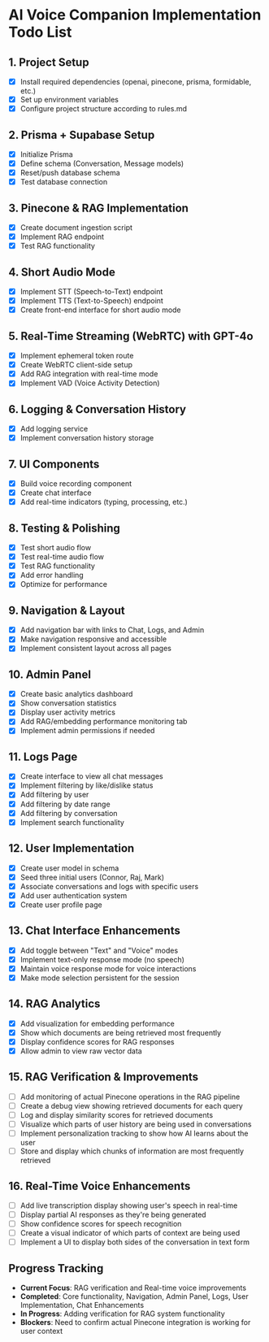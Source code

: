 # AI Voice Companion Implementation Todo List

## 1. Project Setup
- [x] Install required dependencies (openai, pinecone, prisma, formidable, etc.)
- [x] Set up environment variables
- [x] Configure project structure according to rules.md

## 2. Prisma + Supabase Setup
- [x] Initialize Prisma
- [x] Define schema (Conversation, Message models)
- [x] Reset/push database schema
- [x] Test database connection

## 3. Pinecone & RAG Implementation
- [x] Create document ingestion script
- [x] Implement RAG endpoint
- [x] Test RAG functionality

## 4. Short Audio Mode
- [x] Implement STT (Speech-to-Text) endpoint
- [x] Implement TTS (Text-to-Speech) endpoint
- [x] Create front-end interface for short audio mode

## 5. Real-Time Streaming (WebRTC) with GPT-4o
- [x] Implement ephemeral token route
- [x] Create WebRTC client-side setup
- [x] Add RAG integration with real-time mode
- [x] Implement VAD (Voice Activity Detection)

## 6. Logging & Conversation History
- [x] Add logging service
- [x] Implement conversation history storage

## 7. UI Components
- [x] Build voice recording component
- [x] Create chat interface
- [x] Add real-time indicators (typing, processing, etc.)

## 8. Testing & Polishing
- [x] Test short audio flow
- [x] Test real-time audio flow
- [x] Test RAG functionality
- [x] Add error handling
- [x] Optimize for performance

## 9. Navigation & Layout
- [x] Add navigation bar with links to Chat, Logs, and Admin
- [x] Make navigation responsive and accessible
- [x] Implement consistent layout across all pages

## 10. Admin Panel
- [x] Create basic analytics dashboard
- [x] Show conversation statistics
- [x] Display user activity metrics
- [x] Add RAG/embedding performance monitoring tab
- [x] Implement admin permissions if needed

## 11. Logs Page
- [x] Create interface to view all chat messages
- [x] Implement filtering by like/dislike status
- [x] Add filtering by user
- [x] Add filtering by date range
- [x] Add filtering by conversation
- [x] Implement search functionality

## 12. User Implementation
- [x] Create user model in schema
- [x] Seed three initial users (Connor, Raj, Mark)
- [x] Associate conversations and logs with specific users
- [x] Add user authentication system
- [x] Create user profile page

## 13. Chat Interface Enhancements
- [x] Add toggle between "Text" and "Voice" modes
- [x] Implement text-only response mode (no speech)
- [x] Maintain voice response mode for voice interactions
- [x] Make mode selection persistent for the session

## 14. RAG Analytics
- [x] Add visualization for embedding performance
- [x] Show which documents are being retrieved most frequently
- [x] Display confidence scores for RAG responses
- [x] Allow admin to view raw vector data

## 15. RAG Verification & Improvements
- [ ] Add monitoring of actual Pinecone operations in the RAG pipeline
- [ ] Create a debug view showing retrieved documents for each query
- [ ] Log and display similarity scores for retrieved documents
- [ ] Visualize which parts of user history are being used in conversations
- [ ] Implement personalization tracking to show how AI learns about the user
- [ ] Store and display which chunks of information are most frequently retrieved

## 16. Real-Time Voice Enhancements
- [ ] Add live transcription display showing user's speech in real-time
- [ ] Display partial AI responses as they're being generated
- [ ] Show confidence scores for speech recognition
- [ ] Create a visual indicator of which parts of context are being used
- [ ] Implement a UI to display both sides of the conversation in text form

## Progress Tracking
- **Current Focus**: RAG verification and Real-time voice improvements
- **Completed**: Core functionality, Navigation, Admin Panel, Logs, User Implementation, Chat Enhancements
- **In Progress**: Adding verification for RAG system functionality
- **Blockers**: Need to confirm actual Pinecone integration is working for user context 
